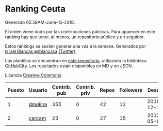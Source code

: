 # Ranking Ceuta

Generado 05:59AM-June-13-2018.

El orden viene dado por las contribuciones públicas. Para aparecer en este ránking hay que tener, al menos, un repositorio público y un seguidor.

Estos ránkings se suelen generar una vez a la semana. Generados por [Israel Blancas @iblancasa](https://github.com/iblancasa/) [(Twitter)](https://twitter.com/iblancasa).

Las plantillas se encuentran en [este repositorio](https://github.com/iblancasa/GH-Spanish-Ranking), utilizando la biblioteca [GitHubCity](https://github.com/iblancasa/GitHubCity). Los resultados están disponibles en MD y en JSON.

Licencia [Creative Commons](https://creativecommons.org/licenses/by/4.0/).

| Puesto   |  Usuario  | Contrib. pub | Contrib. priv |Repos| Followers | Desde |  Avatar  |
|----------|-----------|--------------|---------------|-----|-----------|-------|----------|
|1|[dmolina](https://github.com/dmolina)|355|0|42|12|2010-12-17|![dmolina](https://avatars1.githubusercontent.com/u/527605)|
|2|[carcam](https://github.com/carcam)|23|0|37|15|2012-05-01|![carcam](https://avatars1.githubusercontent.com/u/1695138)|

